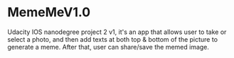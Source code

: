 # MemeMeV1.0
Udacity IOS nanodegree project 2 v1, it's an app that allows user to take or select a photo, and then add texts at both top &amp; bottom of the picture to generate a meme. After that, user can share/save the memed image.
